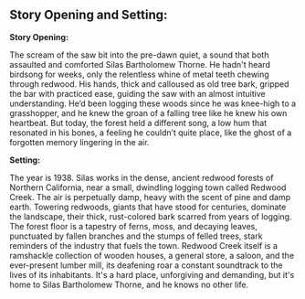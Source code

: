 ## Story Opening and Setting:

**Story Opening:**

The scream of the saw bit into the pre-dawn quiet, a sound that both assaulted and comforted Silas Bartholomew Thorne. He hadn't heard birdsong for weeks, only the relentless whine of metal teeth chewing through redwood. His hands, thick and calloused as old tree bark, gripped the bar with practiced ease, guiding the saw with an almost intuitive understanding. He’d been logging these woods since he was knee-high to a grasshopper, and he knew the groan of a falling tree like he knew his own heartbeat. But today, the forest held a different song, a low hum that resonated in his bones, a feeling he couldn’t quite place, like the ghost of a forgotten memory lingering in the air.

**Setting:**

The year is 1938. Silas works in the dense, ancient redwood forests of Northern California, near a small, dwindling logging town called Redwood Creek. The air is perpetually damp, heavy with the scent of pine and damp earth. Towering redwoods, giants that have stood for centuries, dominate the landscape, their thick, rust-colored bark scarred from years of logging. The forest floor is a tapestry of ferns, moss, and decaying leaves, punctuated by fallen branches and the stumps of felled trees, stark reminders of the industry that fuels the town. Redwood Creek itself is a ramshackle collection of wooden houses, a general store, a saloon, and the ever-present lumber mill, its deafening roar a constant soundtrack to the lives of its inhabitants. It's a hard place, unforgiving and demanding, but it's home to Silas Bartholomew Thorne, and he knows no other life.

